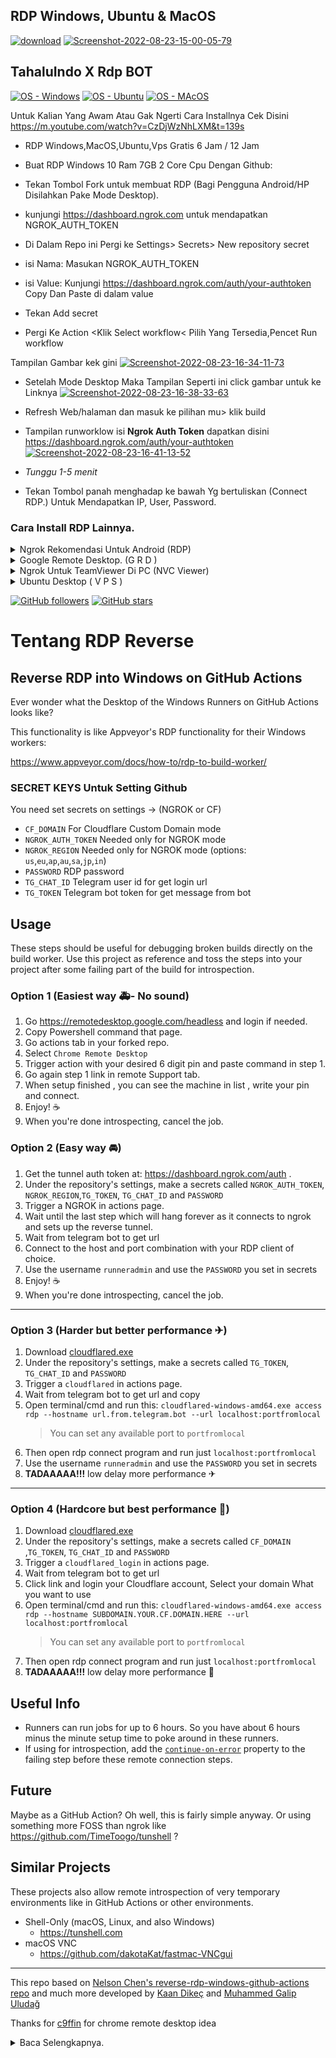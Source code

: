 ## RDP Windows, Ubuntu & MacOS
<a href="https://imgbb.com/"><img src="https://i.ibb.co/jyQvjj4/download.jpg" alt="download" border="0"></a>
<a href="https://ibb.co/SNSp0cd"><img src="https://i.ibb.co/F6ptJX0/Screenshot-2022-08-23-15-00-05-79.png" alt="Screenshot-2022-08-23-15-00-05-79" border="0"></a>

## TahaluIndo X Rdp BOT

[![OS - Windows](https://img.shields.io/badge/Windows-0078D6?style=for-the-badge&logo=windows&logoColor=white)](https://www.microsoft.com/en-us/windows-server)
[![OS - Ubuntu](https://img.shields.io/badge/Ubuntu-E95420?style=for-the-badge&logo=ubuntu&logoColor=white)](https://ubuntu.com/)
[![OS - MAcOS](https://img.shields.io/badge/MacOs-000000?style=for-the-badge&logo=Apple&logoColor=)](https://www.apple.com/macos/server/)

Untuk Kalian Yang Awam Atau Gak Ngerti Cara Installnya Cek Disini https://m.youtube.com/watch?v=CzDjWzNhLXM&t=139s
 
+ RDP Windows,MacOS,Ubuntu,Vps Gratis 6 Jam / 12 Jam

+ Buat RDP Windows 10 Ram 7GB 2 Core Cpu Dengan Github:

+ Tekan Tombol Fork untuk membuat RDP (Bagi Pengguna Android/HP Disilahkan Pake Mode Desktop).

+ kunjungi https://dashboard.ngrok.com untuk mendapatkan NGROK_AUTH_TOKEN

+ Di Dalam Repo ini Pergi ke Settings> Secrets> New repository secret

+ isi Nama: Masukan NGROK_AUTH_TOKEN

+ isi Value: Kunjungi https://dashboard.ngrok.com/auth/your-authtoken Copy Dan Paste di dalam value

+ Tekan Add secret

+ Pergi Ke Action <Klik Select workflow< Pilih Yang Tersedia,Pencet Run workflow

Tampilan Gambar kek gini
<a href="https://github.com/tahaluindo/Koleksibot-RDP/actions"><img src="https://i.ibb.co/9qNpqHp/Screenshot-2022-08-23-16-34-11-73.png" alt="Screenshot-2022-08-23-16-34-11-73" border="0"></a>

+ Setelah Mode Desktop Maka Tampilan Seperti ini click gambar untuk ke Linknya
<a href="https://github.com/tahaluindo/Koleksibot-RDP/actions/workflows/Windows-Ngrok.yml"><img src="https://i.ibb.co/2NwMPmF/Screenshot-2022-08-23-16-38-33-63.png" alt="Screenshot-2022-08-23-16-38-33-63" border="0"></a>

+ Refresh Web/halaman dan masuk ke pilihan mu> klik build

+ Tampilan runworklow isi **Ngrok Auth Token** dapatkan disini https://dashboard.ngrok.com/auth/your-authtoken
<a href="https://github.com/tahaluindo/Koleksibot-RDP/actions/workflows/Windows-Ngrok.yml"><img src="https://i.ibb.co/TwHVRkh/Screenshot-2022-08-23-16-41-13-52.png" alt="Screenshot-2022-08-23-16-41-13-52" border="0"></a>

+ *Tunggu 1-5 menit*

+ Tekan Tombol panah menghadap ke bawah Yg bertuliskan (Connect RDP.) Untuk Mendapatkan IP, User, Password.

### Cara Install RDP Lainnya. 

<details>
    <summary>Ngrok Rekomendasi Untuk Android (RDP)</summary>
    
------

* Click Fork in the right corner of the screen to save it to your Github.
* Visit https://dashboard.ngrok.com to get **Ngrok Auth Token**.
* In Github go to Action> Windows (Ngrok RDP)> Run workflow.
* In Value: visit https://dashboard.ngrok.com/auth/your-authtoken Copy and Paste Your Authtoken into.
* Password minimum 8-10 with numbers and characters leave blank if you want to use automatic password.
* Press Run workflow.
* Reload the page and press Windows (Ngrok RDP)> build.
* Press the down arrow on Account for Connect to your RDP to get IP, User, Password.
------

</details>

<details>
    <summary>Google Remote Desktop. (G R D )</summary>

------

* Visit https://remotedesktop.google.com/headless to get **Google Remote Desktop Code**.
* Click Start> Next> Allow> Copy Windows (Windows PowerShell) / Ubuntu (Debian Linux).
* In Github go to Action> Windows/Ubuntu (Google Remote Desktop)> Run workflow.
* In Value: Paste Code.
* Press Run workflow.
* Reload the page and press Windows/Ubuntu (Google Remote Desktop)> build.
* Wait and visit https://remotedesktop.google.com/access to connect rdp.

------

</details>

<details>
    <summary>Ngrok Untuk TeamViewer Di PC (NVC Viewer)</summary>

<br>

**❕ TIPS**  
Use the te teamviewer to avoid the lag.
Tidak Rekomendasi Karena Lag
------

* Visit https://www.realvnc.com/en/connect/download/viewer to download **NVC Viewer**.
* Install Software.
* Visit https://dashboard.ngrok.com to get **Ngrok Auth Token**.
* In Github go to Action> MacOS (Ngrok VNC Viewer)> Run workflow.
* In Value: visit https://dashboard.ngrok.com/auth/your-authtoken Copy and Paste Your Authtoken into.
* Password minimum 8-10 numbers/characters.
* Press Run workflow.
* Reload the page and press MacOS (Ngrok VNC Viewer)> build.
* Press the down arrow on IP for Connect to your RDP to get IP.
* Open VNC Viewer put ip in the field "Enter a VNC Server Address or search" and enter too connect.

------

</details>
<details>
<summary>Ubuntu Desktop ( V P S )</summary>

------

### Ubuntu Desktop Pada Server. 

Number | Code | Desktop | Time Install
----- | ----- | ----- | ----- 
`1` | `ubuntu` | [Ubuntu](https://ubuntu.com/desktop) | 5-7 Minutes
`2` | `ukui` | [UKUI](https://www.ukui.org) | 3-5 Minutes
`3` | `lxde` | [LXDE](https://www.lxde.org) | 3-5 Minutes
`4` | `mate` | [Mate](https://mate-desktop.org) | 4-7 Minutes
`5` | `budgie` | [Budgie](https://ubuntubudgie.org) | 7-9 Minutes
`6` | `kdep` | [KDE Plasma](https://kde.org/plasma-desktop) | 9-11 Minutes
`7` | `deepin` | [Deepin](https://www.deepin.org/zh/dde) | 2-4 Minutes
`8` | `xfce` | [XFCE ](https://www.xfce.org) | 2-4 Minutes
`9` | `cinnamon` | [Cinnamon](https://linuxmint.com) | 6-8 Minutes
`10` | `unity` | [Unity](https://ubuntuunity.org) | 5-9 Minutes
`11` | `xubuntu` | [Xubuntu](https://xubuntu.org/) | 15-19 Minutes
`12` | `kubuntu` | [Kubuntu](https://kubuntu.org) | 13-18 Minutes
`13` | `lubuntu` | [Lubuntu](https://lubuntu.me) | 10-20 Minutes
`14` | `studio` | [Ubuntu Studio](https://ubuntustudio.org) | 11-15 Minutes
`15` | `kylin` | [Ubuntu Kylin](https://ubuntukylin.com) | 7- 9 Minutes
</details>


[![GitHub followers](https://img.shields.io/github/followers/tahaluindo.svg?style=social&label=Follow&maxAge=2592000)](https://github.com/tahaluindo)
[![GitHub stars](https://img.shields.io/github/stars/tahaluindo/Sofware-Tools.svg?style=social&label=Star)](https://github.com/koleksibot/Koleksibot-RDP)

# Tentang RDP Reverse

## Reverse RDP into Windows on GitHub Actions

Ever wonder what the Desktop of the Windows Runners on GitHub Actions looks like?

This functionality is like Appveyor's RDP functionality for their Windows workers:

https://www.appveyor.com/docs/how-to/rdp-to-build-worker/

### SECRET KEYS Untuk Setting Github

You need set secrets on settings → (NGROK or CF)

* `CF_DOMAIN`  For Cloudflare Custom Domain mode
* `NGROK_AUTH_TOKEN`  Needed only for NGROK mode
* `NGROK_REGION`  Needed only for NGROK mode (options: `us`,`eu`,`ap`,`au`,`sa`,`jp`,`in`)
* `PASSWORD`  RDP password
* `TG_CHAT_ID`  Telegram user id for get login url
* `TG_TOKEN`  Telegram bot token for get message from bot

## Usage

These steps should be useful for debugging broken builds directly on the build worker. Use this project as reference and toss the steps into your project after some failing part of the build for introspection.

### Option 1 (Easiest way 🚑- No sound) 

1) Go https://remotedesktop.google.com/headless and login if needed.
2) Copy Powershell command that page.
3) Go actions tab in your forked repo.
4) Select `Chrome Remote Desktop`
5) Trigger action with your desired 6 digit pin and paste command in step 1.
6) Go again step 1 link in remote Support tab.
7) When setup finished , you can see the machine in list , write your pin and connect.
8) Enjoy! ☕
9) When you're done introspecting, cancel the job.


### Option 2 (Easy way 🚘) 

1) Get the tunnel auth token at: https://dashboard.ngrok.com/auth .
2) Under the repository's settings, make a secrets called `NGROK_AUTH_TOKEN`, `NGROK_REGION`,`TG_TOKEN`, `TG_CHAT_ID` and `PASSWORD`
3) Trigger a NGROK in actions page.
4) Wait until the last step which will hang forever as it connects to ngrok and sets up the reverse tunnel.
5) Wait from telegram bot to get url
6) Connect to the host and port combination with your RDP client of choice.
7) Use the username `runneradmin` and use the `PASSWORD` you set in secrets
8) Enjoy! ☕
9) When you're done introspecting, cancel the job.


---
### Option 3 (Harder but better performance ✈)

1) Download [cloudflared.exe](https://github.com/cloudflare/cloudflared/releases/latest/download/cloudflared-windows-amd64.exe)
2) Under the repository's settings, make a secrets called `TG_TOKEN`, `TG_CHAT_ID` and `PASSWORD`
3) Trigger a `cloudflared` in actions page. 
4) Wait from telegram bot to get url and copy
5) Open terminal/cmd and run this:
`cloudflared-windows-amd64.exe access rdp --hostname url.from.telegram.bot --url localhost:portfromlocal`
    > You can set any available port to `portfromlocal`
6) Then open rdp connect program and run just `localhost:portfromlocal`
7) Use the username `runneradmin` and use the `PASSWORD` you set in secrets
8) **TADAAAAA!!!** low delay more performance ✈

---
### Option 4 (Hardcore but best performance 🚀)

1) Download [cloudflared.exe](https://github.com/cloudflare/cloudflared/releases/latest/download/cloudflared-windows-amd64.exe)
2) Under the repository's settings, make a secrets called `CF_DOMAIN` ,`TG_TOKEN`, `TG_CHAT_ID` and `PASSWORD`
3) Trigger a `cloudflared_login` in actions page.
4) Wait from telegram bot to get url
5) Click link and login your Cloudflare account, Select your domain What you want to use 
6) Open terminal/cmd and run this:
`cloudflared-windows-amd64.exe access rdp --hostname SUBDOMAIN.YOUR.CF.DOMAIN.HERE --url localhost:portfromlocal`
    > You can set any available port to `portfromlocal`
7) Then open rdp connect program and run just `localhost:portfromlocal`
8) **TADAAAAA!!!** low delay more performance 🚀

## Useful Info

* Runners can run jobs for up to 6 hours. So you have about 6 hours minus the minute setup time to poke around in these runners.
* If using for introspection, add the [`continue-on-error`](https://help.github.com/en/actions/automating-your-workflow-with-github-actions/workflow-syntax-for-github-actions) property to the failing step before these remote connection steps.

## Future

Maybe as a GitHub Action? Oh well, this is fairly simple anyway. Or using something more FOSS than ngrok like https://github.com/TimeToogo/tunshell ?

## Similar Projects

These projects also allow remote introspection of very temporary environments like in GitHub Actions or other environments. 

* Shell-Only (macOS, Linux, and also Windows)
  * https://tunshell.com
* macOS VNC
  * https://github.com/dakotaKat/fastmac-VNCgui

---
This repo based on [Nelson Chen's reverse-rdp-windows-github-actions repo](https://github.com/nelsonjchen/reverse-rdp-windows-github-actions) and much more developed by [Kaan Dikeç](github.com/dikeckaan) and [Muhammed Galip Uludağ](https://github.com/mguludag/)

Thanks for [c9ffin](https://github.com/c9ffin/rdpwin) for chrome remote desktop idea

<details>
<summary>Baca Selengkapnya.</summary>

------

> ***⚠️ WARNING***  
> Not for Cryptocurrency Mining.                                              
> don't close the starter terminal (Connected to Github).
> ```Peringatan jika Rdp close silahkan klik Action<Pilih List Tersedia<Klik build, Klik titik tiga klik run-rensjob dan jalan kan lagi Rdp nya```

## Speak RDP:
<p align="canter">
  
- RAM: 6GB

- OS: Windows 10
 
 - Core:4
</p>

### Tunnel Servers👻.

* us - United States (Ohio)
* eu - Europe (Frankfurt)
* ap - Asia/Pacific (Singapore)
* au - Australia (Sydney)
* sa - South America (Sao Paulo)
* jp - Japan (Tokyo)
* in - India (Mumbai)
* id - Indonesia (Jakarta)

## Milik Koleksibot:
<p align="canter">
  
- Jangan Di Perjual Belikan
</p>
